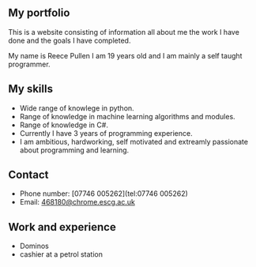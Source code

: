 ## My portfolio

This is a website consisting of information all about me the work I have done and the goals I have completed. 

My name is Reece Pullen I am 19 years old and I am mainly a self taught programmer.

## My skills

- Wide range of knowlege in python.
- Range of knowledge in machine learning algorithms and modules.
- Range of knowledge in C#.
- Currently I have 3 years of programming experience.
- I am ambitious, hardworking, self motivated and extreamly passionate about programming and learning.

## Contact

- Phone number: [07746 005262](tel:07746 005262)
- Email: <468180@chrome.escg.ac.uk>

## Work and experience

- Dominos
- cashier at a petrol station
